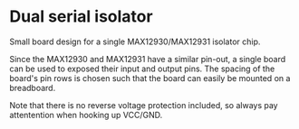 # Dual serial isolator

Small board design for a single MAX12930/MAX12931 isolator chip.

Since the MAX12930 and MAX12931 have a similar pin-out, a single board can be
used to exposed their input and output pins. The spacing of the board's pin
rows is chosen such that the board can easily be mounted on a breadboard.

Note that there is no reverse voltage protection included, so always pay
attentention when hooking up VCC/GND.
